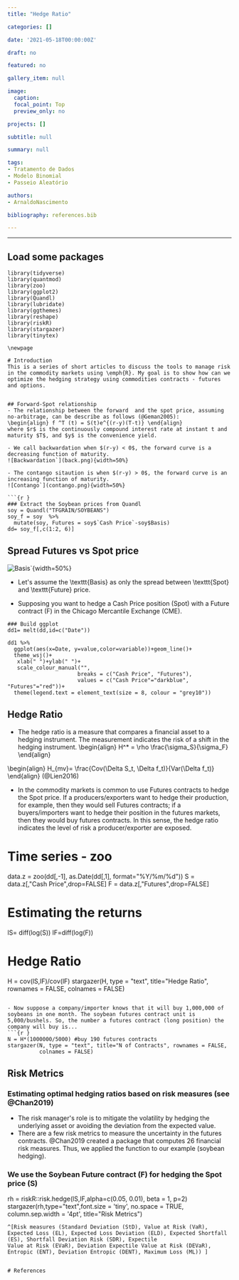 ```yaml
---
title: "Hedge Ratio"

categories: []

date: '2021-05-18T00:00:00Z' 

draft: no

featured: no

gallery_item: null

image:
  caption: 
  focal_point: Top
  preview_only: no

projects: []

subtitle: null

summary: null

tags: 
- Tratamento de Dados
- Modelo Binomial
- Passeio Aleatório

authors:
- ArnaldoNascimento

bibliography: references.bib  

---
```




---




## Load some packages

    library(tidyverse)
    library(quantmod)
    library(zoo)
    library(ggplot2)
    library(Quandl)
    library(lubridate)
    library(ggthemes)
    library(reshape)
    library(riskR)
    library(stargazer)
    library(tinytex)
```
\newpage

# Introduction
This is a series of short articles to discuss the tools to manage risk in the commodity markets using \emph{R}. My goal is to show how can we optimize the hedging strategy using commodities contracts - futures and options. 


## Forward-Spot relationship 
- The relationship between the forward  and the spot price, assuming no-arbitrage, can be describe as follows (@Geman2005):
\begin{align} f ^T (t) = S(t)e^{(r-y)(T-t)} \end{align} 
where $r$ is the continuously compound interest rate at instant t and maturity $T$, and $y$ is the convenience yield.

- We call backwardation when $(r-y) < 0$, the forward curve is a decreasing function of maturity.
![Backwardation`](back.png){width=50%}

- The contango sitaution is when $(r-y) > 0$, the forward curve is an increasing function of maturity.  
![Contango`](contango.png){width=50%}

```{r }
### Extract the Soybean prices from Quandl
soy = Quandl("TFGRAIN/SOYBEANS")
soy_f = soy  %>%
  mutate(soy, Futures = soy$`Cash Price`-soy$Basis)
dd= soy_f[,c(1:2, 6)]

```

## Spread Futures vs Spot price
![Basis`](basis.png){width=50%}

- Let's assume the \texttt{Basis} as only the spread  between \texttt{Spot} and \texttt{Future} price.

- Supposing you want to hedge a Cash Price position (Spot) with a Future contract (F) in the Chicago Mercantile Exchange (CME). 


```{r }
### Build ggplot 
dd1= melt(dd,id=c("Date"))

dd1 %>%
  ggplot(aes(x=Date, y=value,color=variable))+geom_line()+
  theme_wsj()+
   xlab(" ")+ylab(" ")+
   scale_colour_manual("", 
                      breaks = c("Cash Price", "Futures"),
                      values = c("Cash Price"="darkblue", "Futures"="red"))+
  theme(legend.text = element_text(size = 8, colour = "grey10"))

```

## Hedge Ratio
- The hedge ratio is a measure that compares a financial asset to a hedging instrument. The measurement indicates the risk of a shift in the hedging instrument. 
\begin{align} H^* = \rho \frac{\sigma_S}{\sigma_F} \end{align} 

\begin{align} H_{mv}= \frac{Cov(\Delta S_t, \Delta f_t)}{Var(\Delta f_t)} \end{align} (@Lien2016)

- In the commodity markets is common to use Futures contracts to hedge the Spot price. If a producers/exporters want to hedge their production, for example, then they would sell Futures contracts; if a buyers/importers want to hedge their position in the futures markets, then they would buy futures contracts. In this sense, the hedge ratio indicates the level of risk a producer/exporter are exposed. 


# Time series - zoo
data.z = zoo(dd[,-1], as.Date(dd[,1], format="%Y/%m/%d"))
S = data.z[,"Cash Price",drop=FALSE]
F = data.z[,"Futures",drop=FALSE]
# Estimating the returns
lS= diff(log(S))
lF=diff(log(F))
# Hedge Ratio
H = cov(lS,lF)/cov(lF)
stargazer(H, type = "text", title="Hedge Ratio", rownames = FALSE,
          colnames = FALSE)
```

- Now suppose a company/importer knows that it will buy 1,000,000 of      soybeans in one month. The soybean futures contract unit is 5,000/bushels. So, the number a futures contract (long position) the company will buy is...
```{r }
N = H*(1000000/5000) #buy 190 futures contracts
stargazer(N, type = "text", title="N of Contracts", rownames = FALSE,
          colnames = FALSE)
```

## Risk Metrics
### Estimating optimal hedging ratios based on risk measures (see @Chan2019)

- The risk manager's role is to mitigate the volatility by hedging the underlying asset or avoiding the deviation from the expected value.   
- There are a few risk metrics to measure the uncertainty in the futures contracts. @Chan2019 created a package that computes 26 financial risk measures. Thus, we applied the function to our example (soybean hedging).


### We use the Soybean Future contract (F) for hedging the Spot price (S)
rh = riskR::risk.hedge(lS,lF,alpha=c(0.05, 0.01), beta = 1, p=2)
stargazer(rh,type="text",font.size = 'tiny',
          no.space = TRUE, column.sep.width = '4pt', title="Risk Metrics")


```
^[Risk measures (Standard Deviation (StD), Value at Risk (VaR), Expected Loss (EL), Expected Loss Deviation (ELD), Expected Shortfall (ES), Shortfall Deviation Risk (SDR), Expectile
Value at Risk (EVaR), Deviation Expectile Value at Risk (DEVaR), Entropic (ENT), Deviation Entropic (DENT), Maximum Loss (ML)) ]


# References 

